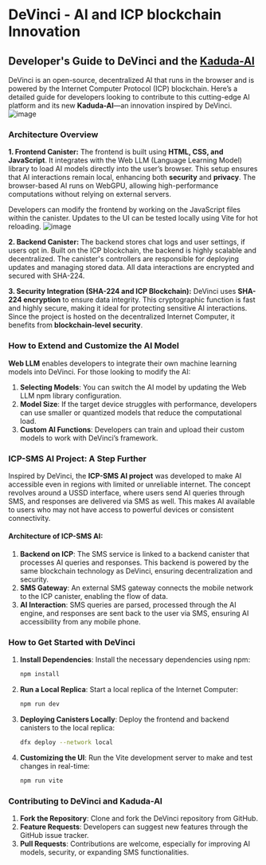 # DeVinci - AI and ICP blockchain Innovation

## Developer's Guide to DeVinci and the [Kaduda-AI](https://kaduda-ai.vercel.app/)


DeVinci is an open-source, decentralized AI that runs in the browser and is powered by the Internet Computer Protocol (ICP) blockchain. Here’s a detailed guide for developers looking to contribute to this cutting-edge AI platform and its new **Kaduda-AI**—an innovation inspired by DeVinci.
![image](https://github.com/user-attachments/assets/a304011d-468d-41fc-bc24-c15a04b1ea24)

### Architecture Overview

**1. Frontend Canister:**
The frontend is built using **HTML, CSS, and JavaScript**. It integrates with the Web LLM (Language Learning Model) library to load AI models directly into the user’s browser. This setup ensures that AI interactions remain local, enhancing both **security** and **privacy**. The browser-based AI runs on WebGPU, allowing high-performance computations without relying on external servers.

Developers can modify the frontend by working on the JavaScript files within the canister. Updates to the UI can be tested locally using Vite for hot reloading.
![image](https://github.com/user-attachments/assets/9f6fa861-b8ee-40fc-a511-8e2a08579374)

**2. Backend Canister:**
The backend stores chat logs and user settings, if users opt in. Built on the ICP blockchain, the backend is highly scalable and decentralized. The canister's controllers are responsible for deploying updates and managing stored data. All data interactions are encrypted and secured with SHA-224.

**3. Security Integration (SHA-224 and ICP Blockchain):**
DeVinci uses **SHA-224 encryption** to ensure data integrity. This cryptographic function is fast and highly secure, making it ideal for protecting sensitive AI interactions. Since the project is hosted on the decentralized Internet Computer, it benefits from **blockchain-level security**.

### How to Extend and Customize the AI Model

**Web LLM** enables developers to integrate their own machine learning models into DeVinci. For those looking to modify the AI:

1. **Selecting Models**: You can switch the AI model by updating the Web LLM npm library configuration.
2. **Model Size**: If the target device struggles with performance, developers can use smaller or quantized models that reduce the computational load.
3. **Custom AI Functions**: Developers can train and upload their custom models to work with DeVinci’s framework.

### ICP-SMS AI Project: A Step Further

Inspired by DeVinci, the **ICP-SMS AI project** was developed to make AI accessible even in regions with limited or unreliable internet. The concept revolves around a USSD interface, where users send AI queries through SMS, and responses are delivered via SMS as well. This makes AI available to users who may not have access to powerful devices or consistent connectivity.

#### Architecture of ICP-SMS AI:
1. **Backend on ICP**: The SMS service is linked to a backend canister that processes AI queries and responses. This backend is powered by the same blockchain technology as DeVinci, ensuring decentralization and security.
2. **SMS Gateway**: An external SMS gateway connects the mobile network to the ICP canister, enabling the flow of data.
3. **AI Interaction**: SMS queries are parsed, processed through the AI engine, and responses are sent back to the user via SMS, ensuring AI accessibility from any mobile phone.

### How to Get Started with DeVinci

1. **Install Dependencies**: 
   Install the necessary dependencies using npm:
   ```bash
   npm install
   ```
   
2. **Run a Local Replica**:
   Start a local replica of the Internet Computer:
   ```bash
   npm run dev
   ```

3. **Deploying Canisters Locally**:
   Deploy the frontend and backend canisters to the local replica:
   ```bash
   dfx deploy --network local
   ```

4. **Customizing the UI**:
   Run the Vite development server to make and test changes in real-time:
   ```bash
   npm run vite
   ```

### Contributing to DeVinci and Kaduda-AI

1. **Fork the Repository**: Clone and fork the DeVinci repository from GitHub.
2. **Feature Requests**: Developers can suggest new features through the GitHub issue tracker.
3. **Pull Requests**: Contributions are welcome, especially for improving AI models, security, or expanding SMS functionalities.

